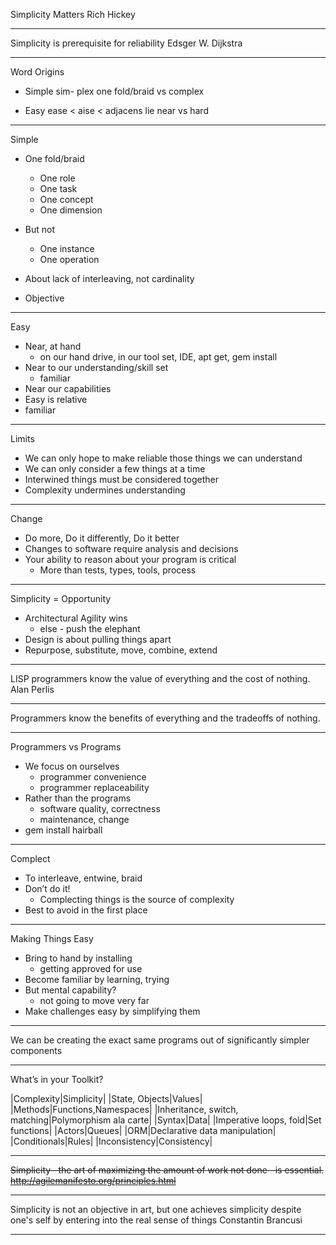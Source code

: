 Simplicity Matters
Rich Hickey

----
Simplicity is prerequisite for reliability
Edsger W. Dijkstra

----
Word Origins

- Simple
  sim- plex
  one fold/braid
  vs complex

- Easy
  ease < aise < adjacens
  lie near
  vs hard

----
Simple

- One fold/braid
  - One role
  - One task
  - One concept
  - One dimension

- But not
  - One instance
  - One operation
- About lack of interleaving, not cardinality
- Objective

----
Easy

- Near, at hand
  - on our hand drive, in our tool set, IDE, apt get, gem install
- Near to our understanding/skill set
  - familiar
- Near our capabilities
- Easy is relative
- familiar

----
Limits

- We can only hope to make reliable those things we can understand
- We can only consider a few things at a time
- Interwined things must be considered together
- Complexity undermines understanding

----
Change

- Do more, Do it differently, Do it better
- Changes to software require analysis and decisions
- Your ability to reason about your program is critical
  - More than tests, types, tools, process

----
Simplicity = Opportunity

- Architectural Agility wins
  - else - push the elephant
- Design is about pulling things apart
- Repurpose, substitute, move, combine, extend
          
----
LISP programmers know the value of everything and the cost of nothing.
Alan Perlis

----
Programmers know the benefits of everything and the tradeoffs of nothing.

----
Programmers vs Programs

- We focus on ourselves
  - programmer convenience
  - programmer replaceability
- Rather than the programs
  - software quality, correctness
  - maintenance, change
- gem install hairball

----
Complect

- To interleave, entwine, braid
- Don’t do it!
  - Complecting things is the source of complexity
- Best to avoid in the first place

----
Making Things Easy

- Bring to hand by installing
  -  getting approved for use
- Become familiar by learning, trying
- But mental capability?
  - not going to move very far
- Make challenges easy by simplifying them

----
We can be creating the exact same programs out of significantly simpler components

----
What’s in your Toolkit?

|Complexity|Simplicity|
|State, Objects|Values|
|Methods|Functions,Namespaces|
|Inheritance, switch, matching|Polymorphism ala carte|
|Syntax|Data|
|Imperative loops, fold|Set functions|
|Actors|Queues|
|ORM|Declarative data manipulation|
|Conditionals|Rules|
|Inconsistency|Consistency|

----
~~Simplicity--the art of maximizing the amount of work not done--is essential.~~
~~http://agilemanifesto.org/principles.html~~

----
Simplicity is not an objective in art, but one achieves simplicity despite one's self by entering into the real sense of things
Constantin Brancusi

----

